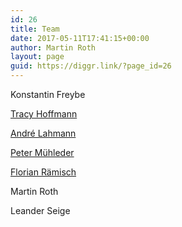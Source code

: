 ```yaml
---
id: 26
title: Team
date: 2017-05-11T17:41:15+00:00
author: Martin Roth
layout: page
guid: https://diggr.link/?page_id=26
---
```

Konstantin Freybe

[Tracy Hoffmann](https://github.com/thoffma)

[André Lahmann](https://github.com/lahmann)

[Peter Mühleder](https://github.com/missinglinks)

[Florian Rämisch](https://github.com/olf42)

Martin Roth

Leander Seige

&nbsp;
